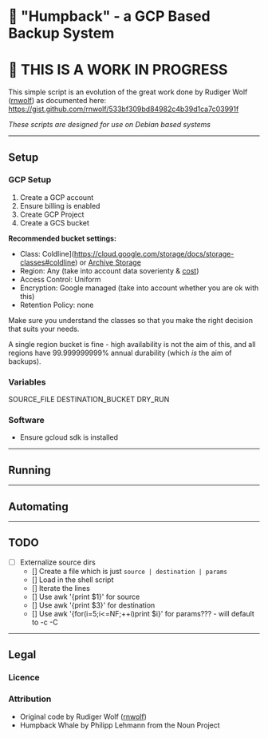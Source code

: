 :whale: "Humpback" - a GCP Based Backup System
======================================

# :construction: THIS IS A WORK IN PROGRESS


<!-- ![Humpback Whale by Philipp Lehmann from the Noun Project](/humpback_whale.png) -->

This simple script is an evolution of the great work done by Rudiger Wolf ([rnwolf](https://gist.github.com/rnwolf)) as documented here: https://gist.github.com/rnwolf/533bf309bd84982c4b39d1ca7c03991f

*These scripts are designed for use on Debian based systems*

----------------------------------------
## Setup


### GCP Setup

1. Create a GCP account
2. Ensure billing is enabled
3. Create GCP Project
4. Create a GCS bucket

**Recommended bucket settings:**

* Class: Coldline](https://cloud.google.com/storage/docs/storage-classes#coldline) or [Archive Storage](https://cloud.google.com/storage/docs/storage-classes#archive)
* Region: Any (take into account data soverienty & [cost](https://cloud.google.com/storage/pricing))
* Access Control: Uniform
* Encryption: Google managed (take into account whether you are ok with this)
* Retention Policy: none


Make sure you understand the classes so that you make the right decision that suits your needs.

A single region bucket is fine - high availability is not the aim of this, and all regions have 99.999999999% annual durability (which *is* the aim of backups).


### Variables

SOURCE_FILE
DESTINATION_BUCKET
DRY_RUN


### Software

* Ensure gcloud sdk is installed




----------------------------------------
## Running



----------------------------------------
## Automating




----------------------------------------
## TODO

- [ ] Externalize source dirs
  - [] Create a file which is just `source | destination | params`
  - [] Load in the shell script
  - [] Iterate the lines
  - [] Use awk '{print $1}' for source
  - [] Use awk '{print $3}' for destination
  - [] Use awk '{for(i=5;i<=NF;++i)print $i}' for params??? - will default to -c -C



----------------------------------------
## Legal

### Licence

### Attribution

* Original code by Rudiger Wolf ([rnwolf](https://gist.github.com/rnwolf))
* Humpback Whale by Philipp Lehmann from the Noun Project
